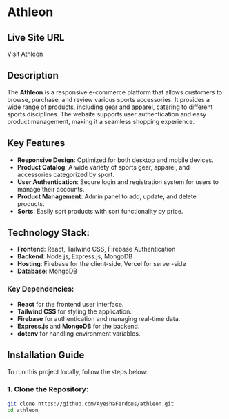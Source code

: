 # Athleon

## Live Site URL
[Visit Athleon](https://athleon-c6cfa.web.app/)

## Description
The **Athleon** is a responsive e-commerce platform that allows customers to browse, purchase, and review various sports accessories. It provides a wide range of products, including gear and apparel, catering to different sports disciplines. The website supports user authentication and easy product management, making it a seamless shopping experience.

## Key Features
- **Responsive Design**: Optimized for both desktop and mobile devices.
- **Product Catalog**: A wide variety of sports gear, apparel, and accessories categorized by sport.
- **User Authentication**: Secure login and registration system for users to manage their accounts.
- **Product Management**: Admin panel to add, update, and delete products.
- **Sorts**: Easily sort products with sort functionality by  price.

  

## Technology Stack:
- **Frontend**: React, Tailwind CSS, Firebase Authentication
- **Backend**: Node.js, Express.js, MongoDB
- **Hosting**: Firebase for the client-side, Vercel for server-side
- **Database**: MongoDB 

### Key Dependencies:
- **React** for the frontend user interface.
- **Tailwind CSS** for styling the application.
- **Firebase** for authentication and managing real-time data.
- **Express.js** and **MongoDB** for the backend.
- **dotenv** for handling environment variables.

## Installation Guide

To run this project locally, follow the steps below:

### 1. Clone the Repository:
```bash
git clone https://github.com/AyeshaFerdous/athleon.git
cd athleon
